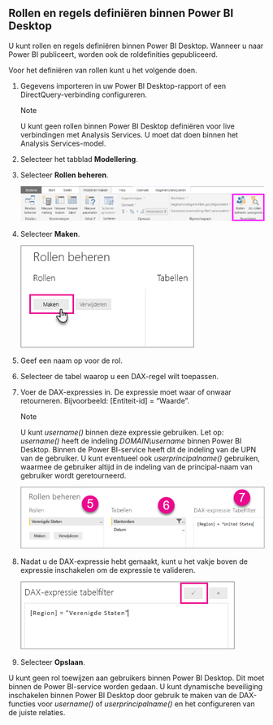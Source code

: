 ## <a name="define-roles-and-rules-within-power-bi-desktop"></a>Rollen en regels definiëren binnen Power BI Desktop
U kunt rollen en regels definiëren binnen Power BI Desktop. Wanneer u naar Power BI publiceert, worden ook de roldefinities gepubliceerd.

Voor het definiëren van rollen kunt u het volgende doen.

1. Gegevens importeren in uw Power BI Desktop-rapport of een DirectQuery-verbinding configureren.
   
   > [!NOTE]
   > U kunt geen rollen binnen Power BI Desktop definiëren voor live verbindingen met Analysis Services. U moet dat doen binnen het Analysis Services-model.
   > 
   > 
2. Selecteer het tabblad **Modellering**.
3. Selecteer **Rollen beheren**.
   
   ![](./media/rls-desktop-define-roles/powerbi-desktop-security.png)
4. Selecteer **Maken**.
   
   ![](./media/rls-desktop-define-roles/powerbi-desktop-security-create-role.png)
5. Geef een naam op voor de rol. 
6. Selecteer de tabel waarop u een DAX-regel wilt toepassen.
7. Voer de DAX-expressies in. De expressie moet waar of onwaar retourneren. Bijvoorbeeld: [Entiteit-id] = “Waarde”.
   
   > [!NOTE]
   > U kunt *username()* binnen deze expressie gebruiken. Let op: *username()* heeft de indeling *DOMAIN\username* binnen Power BI Desktop. Binnen de Power BI-service heeft dit de indeling van de UPN van de gebruiker. U kunt eventueel ook *userprincipalname()* gebruiken, waarmee de gebruiker altijd in de indeling van de principal-naam van gebruiker wordt geretourneerd.
   > 
   > 
   
   ![](./media/rls-desktop-define-roles/powerbi-desktop-security-create-rule.png)
8. Nadat u de DAX-expressie hebt gemaakt, kunt u het vakje boven de expressie inschakelen om de expressie te valideren.
   
   ![](./media/rls-desktop-define-roles/powerbi-desktop-security-validate-dax.png)
9. Selecteer **Opslaan**.

U kunt geen rol toewijzen aan gebruikers binnen Power BI Desktop. Dit moet binnen de Power BI-service worden gedaan. U kunt dynamische beveiliging inschakelen binnen Power BI Desktop door gebruik te maken van de DAX-functies voor *username()* of *userprincipalname()* en het configureren van de juiste relaties.

